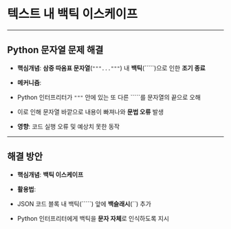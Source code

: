# 텍스트 내 백틱 이스케이프

---

## Python 문자열 문제 해결

- **핵심개념**: **삼중 따옴표 문자열**(`"""..."""`) 내 **백틱**(`````)으로 인한 **조기 종료**

- **메커니즘**:

- Python 인터프리터가 `"""` 안에 있는 또 다른 `````를 문자열의 끝으로 오해

- 이로 인해 문자열 바깥으로 내용이 빠져나와 **문법 오류** 발생

- **영향**: 코드 실행 오류 및 예상치 못한 동작

---

## 해결 방안

- **핵심개념**: **백틱 이스케이프**

- **활용법**:

- JSON 코드 블록 내 백틱(`\````) 앞에 **백슬래시**(``) 추가

- Python 인터프리터에게 백틱을 **문자 자체**로 인식하도록 지시